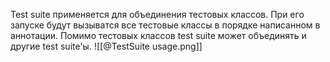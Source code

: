 Test suite применяется для объединения тестовых классов. При его запуске будут вызыватся все тестовые классы в порядке написанном в аннотации. Помимо тестовых классов test suite может объединять и другие test suite'ы.
![[@TestSuite usage.png]]